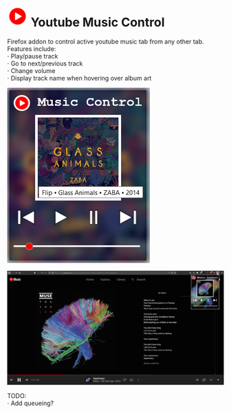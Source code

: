 # ![](icons/ytMusicIcon.png) Youtube Music Control 

Firefox addon to control active youtube music tab from any other tab.   
Features include:   
⋅ Play/pause track   
⋅ Go to next/previous track   
⋅ Change volume   
⋅ Display track name when hovering over album art   


![Image 1](small.png)          



![Image 2](large.png)


   
TODO:  
⋅ Add queueing? 




 
